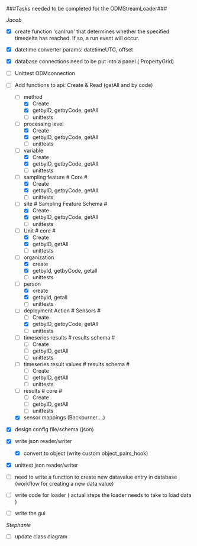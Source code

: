 ###Tasks needed to be completed for the ODMStreamLoader###

*Jacob*
  - [x] create function 'canIrun' that determines whether the specified timedelta has reached. If so, a run event will occur.
  - [x] datetime converter params: datetimeUTC, offset
  - [x] database connections need to be put into a panel ( PropertyGrid)
  - [ ] Unittest ODMconnection
  - [ ] Add functions to api: Create & Read (getAll and by code)         
    - [ ] method
      - [x] Create
      - [x] getbyID, getbyCode, getAll
      - [ ] unittests
    - [ ] processing level
      - [x] Create
      - [x] getbyID, getbyCode, getAll
      - [ ] unittests
    - [ ] variable 
      - [x] Create
      - [x] getbyID, getbyCode, getAll
      - [ ] unittests
    - [ ] sampling feature # Core #
      - [x] Create
      - [x] getbyID, getbyCode, getAll
      - [ ] unittests
    - [ ] site  # Sampling Feature Schema #
      - [x] Create
      - [x] getbyID, getbyCode, getAll
      - [ ] unittests
    - [ ] Unit # core # 
      - [x] Create
      - [x] getbyID, getAll
      - [ ] unittests
    - [ ] organization
      - [x] create
      - [x] getbyId, getbyCode, getall
      - [ ] unittests
    - [ ] person
      - [x] create
      - [x] getbyId, getall
      - [ ] unittests
    - [ ] deployment Action # Sensors #
      - [ ] Create
      - [x] getbyID, getbyCode, getAll
      - [ ] unittests
    - [ ] timeseries results # results schema #
      - [ ] Create
      - [ ] getbyID, getAll
      - [ ] unittests
    - [ ] timeseries result values # results schema #
      - [ ] Create
      - [ ] getbyID, getAll
      - [ ] unittests
    - [ ] results # core #
      - [ ] Create
      - [ ] getbyID, getAll
      - [ ] unittests
    - [x] sensor mappings (Backburner....)
  - [x] design config file/schema (json)
  - [x] write json reader/writer
    - [x] convert to object (write custom object_pairs_hook)
  - [x] unittest json reader/writer
  
  - [ ] need to write a function to create new datavalue entry in database (workflow for creating a new data value)
  - [ ] write code for loader ( actual steps the loader needs to take to load data )
  
  - [ ] write the gui
  
*Stephanie*   
  - [ ] update class diagram
  
